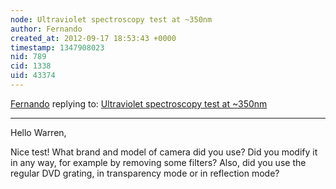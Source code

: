 ```yaml
---
node: Ultraviolet spectroscopy test at ~350nm
author: Fernando
created_at: 2012-09-17 18:53:43 +0000
timestamp: 1347908023
nid: 789
cid: 1338
uid: 43374
---
```




[Fernando](../profile/Fernando) replying to: [Ultraviolet spectroscopy test at ~350nm](../notes/warren/2-14-2012/ultraviolet-spectroscopy-testing)

----
Hello Warren,

Nice test! What brand and model of camera did you use? 
Did you modify it in any way, for example by removing some filters?
Also, did you use the regular DVD grating, in transparency mode or in reflection mode?